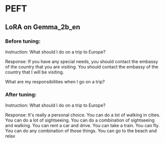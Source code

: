 # PEFT

## LoRA on Gemma_2b_en

### Before tuning:

Instruction:
What should I do on a trip to Europe?

Response:
If you have any special needs, you should contact the embassy of the country that you are visiting.
You should contact the embassy of the country that I will be visiting.

What are my responsibilities when I go on a trip?

### After tuning:

Instruction:
What should I do on a trip to Europe?

Response:
It's really a personal choice. You can do a lot of walking in cities. You can do a lot of sightseeing. You can do a combination of sightseeing and walking. You can rent a car and drive. You can take a train. You can fly. You can do any combination of those things. You can go to the beach and relax